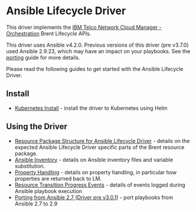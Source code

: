 # Ansible Lifecycle Driver

This driver implements the [IBM Telco Network Cloud Manager - Orchestration](https://www.ibm.com/support/knowledgecenter/SSDSDC_1.3/welcome_page/kc_welcome-444.html) Brent Lifecycle APIs.

This driver uses Ansible v4.2.0. Previous versions of this driver (pre v3.7.0) used Ansible 2.9.23, which may have an impact on your playbooks. See the [porting](porting-playbooks.md) guide for more details.

Please read the following guides to get started with the Ansible Lifecycle Driver.

## Install

- [Kubernetes Install](./install_with_helm.md) - install the driver to Kubernetes using Helm

## Using the Driver

- [Resource Package Structure for Ansible Lifecycle Driver](./resource_package_structure.md) - details on the expected Ansible Lifecycle Driver specific parts of the Brent resource package.
- [Ansible Inventory](./ansible_inventory.md) - details on Ansible inventory files and variable substitution.
- [Property Handling](./property_handling.md) - details on property handling, in particular how properties are returned back to LM.
- [Resource Transition Progress Events](./progress_events.md) - details of events logged during Ansible playbook execution
- [Porting from Ansible 2.7 (Driver pre v3.0.1)](./porting-playbooks.md) - port playbooks from Ansible 2.7 to 2.9